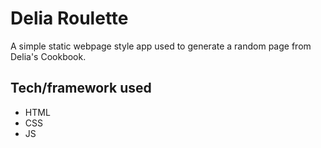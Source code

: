 # Delia Roulette
A simple static webpage style app used to generate a random page from Delia's Cookbook.

## Tech/framework used
- HTML
- CSS
- JS